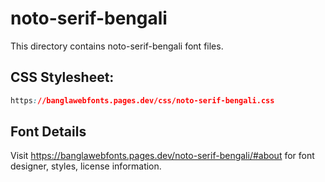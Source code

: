 # noto-serif-bengali

This directory contains noto-serif-bengali font files.

## CSS Stylesheet:
```css
https://banglawebfonts.pages.dev/css/noto-serif-bengali.css
```

## Font Details
Visit https://banglawebfonts.pages.dev/noto-serif-bengali/#about for font designer, styles, license information.